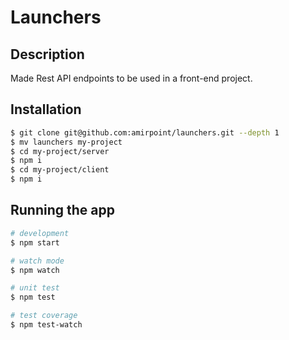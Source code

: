# Launchers

## Description

Made Rest API endpoints to be used in a front-end project.

## Installation

```bash
$ git clone git@github.com:amirpoint/launchers.git --depth 1
$ mv launchers my-project
$ cd my-project/server
$ npm i
$ cd my-project/client
$ npm i
```

## Running the app

```bash
# development
$ npm start

# watch mode
$ npm watch

# unit test
$ npm test

# test coverage
$ npm test-watch
```
